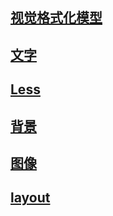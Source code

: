 
## [视觉格式化模型](/CSS/视觉格式化模型)

## [文字](/CSS/文字)

## [Less](/CSS/Less)

## [背景](/CSS/背景)

## [图像](/CSS/图像)

## [layout](/CSS/layout)